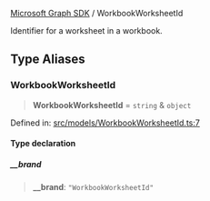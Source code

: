 [Microsoft Graph SDK](README.md) / WorkbookWorksheetId

Identifier for a worksheet in a workbook.

## Type Aliases

### WorkbookWorksheetId

> **WorkbookWorksheetId** = `string` & `object`

Defined in: [src/models/WorkbookWorksheetId.ts:7](https://github.com/Future-Secure-AI/microsoft-graph/blob/main/src/models/WorkbookWorksheetId.ts#L7)

#### Type declaration

##### \_\_brand

> **\_\_brand**: `"WorkbookWorksheetId"`
